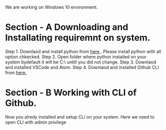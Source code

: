 <!--- Installation of python --->

We are working on Windows 10 environment.

<h1>Section - A Downloading and Installating requiremnt on system.</h1>

Step 1. Downlaod and install python from <a href = "https://www.python.org/downloads/">here  </a>. Please install python with all option chkecked. 
Step 2. Open folder where python installed on your system bydefault it will be C:\ untill you did not change.
Step 3. Downlaod and installed VSCode and Atom. 
Step 4. Downlaod and installed Github CLI from <a href = "https://cli.github.com/">here.  </a>


<h1>Section - B Working with CLI of Github.</h1>

Now you alredy installed and setup CLI on your system. Here we need to open CLI with admin privilege 
